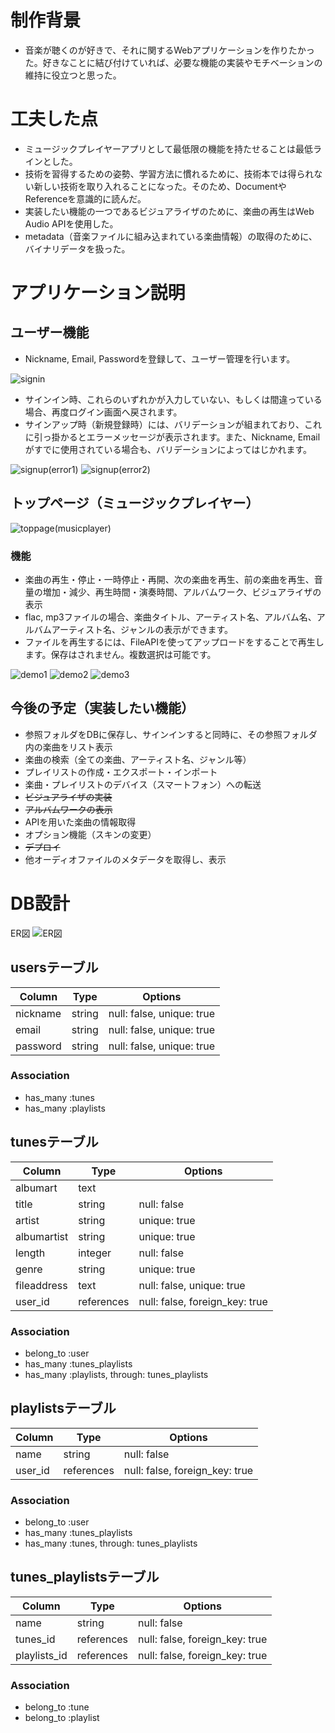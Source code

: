 # 制作背景
- 音楽が聴くのが好きで、それに関するWebアプリケーションを作りたかった。好きなことに結び付けていれば、必要な機能の実装やモチベーションの維持に役立つと思った。

# 工夫した点
- ミュージックプレイヤーアプリとして最低限の機能を持たせることは最低ラインとした。
- 技術を習得するための姿勢、学習方法に慣れるために、技術本では得られない新しい技術を取り入れることになった。そのため、DocumentやReferenceを意識的に読んだ。
- 実装したい機能の一つであるビジュアライザのために、楽曲の再生はWeb Audio APIを使用した。
- metadata（音楽ファイルに組み込まれている楽曲情報）の取得のために、バイナリデータを扱った。

# アプリケーション説明
## ユーザー機能
- Nickname, Email, Passwordを登録して、ユーザー管理を行います。

![signin](/README-figures/signin.png)

- サインイン時、これらのいずれかが入力していない、もしくは間違っている場合、再度ログイン画面へ戻されます。
- サインアップ時（新規登録時）には、バリデーションが組まれており、これに引っ掛かるとエラーメッセージが表示されます。また、Nickname, Emailがすでに使用されている場合も、バリデーションによってはじかれます。

![signup(error1)](/README-figures/signup(error1).png)
![signup(error2)](/README-figures/signup(error2).png)

## トップページ（ミュージックプレイヤー）

![toppage(musicplayer)](/README-figures/toppage(musicplayer).png)

### 機能
- 楽曲の再生・停止・一時停止・再開、次の楽曲を再生、前の楽曲を再生、音量の増加・減少、再生時間・演奏時間、アルバムワーク、ビジュアライザの表示
- flac, mp3ファイルの場合、楽曲タイトル、アーティスト名、アルバム名、アルバムアーティスト名、ジャンルの表示ができます。
- ファイルを再生するには、FileAPIを使ってアップロードをすることで再生します。保存はされません。複数選択は可能です。

![demo1](/README-figures/upload-tune.gif)
![demo2](/README-figures/play-tune(component).gif)
![demo3](/README-figures/play-tune(dblclick).gif)


## 今後の予定（実装したい機能）
- 参照フォルダをDBに保存し、サインインすると同時に、その参照フォルダ内の楽曲をリスト表示
- 楽曲の検索（全ての楽曲、アーティスト名、ジャンル等）
- プレイリストの作成・エクスポート・インポート
- 楽曲・プレイリストのデバイス（スマートフォン）への転送
- <del>ビジュアライザの実装</del>
- <del>アルバムワークの表示</del>
- APIを用いた楽曲の情報取得
- オプション機能（スキンの変更）
- <del>デプロイ</del>
- 他オーディオファイルのメタデータを取得し、表示


# DB設計

ER図
![ER図](/db/ER--figure.jpg)

## usersテーブル
|Column|Type|Options|
|------|----|-------|
|nickname|string|null: false, unique: true|
|email|string|null: false, unique: true|
|password|string|null: false, unique: true|

### Association
- has_many :tunes
- has_many :playlists

## tunesテーブル
|Column|Type|Options|
|------|----|-------|
|albumart|text||
|title|string|null: false|
|artist|string|unique: true|
|albumartist|string|unique: true|
|length|integer|null: false|
|genre|string|unique: true|
|fileaddress|text|null: false, unique: true|
|user_id|references|null: false, foreign_key: true|

### Association
- belong_to :user
- has_many :tunes_playlists
- has_many :playlists, through: tunes_playlists

## playlistsテーブル
|Column|Type|Options|
|------|----|-------|
|name|string|null: false|
|user_id|references|null: false, foreign_key: true|

### Association
- belong_to :user
- has_many :tunes_playlists
- has_many :tunes, through: tunes_playlists

## tunes_playlistsテーブル
|Column|Type|Options|
|------|----|-------|
|name|string|null: false|
|tunes_id|references|null: false, foreign_key: true|
|playlists_id|references|null: false, foreign_key: true|

### Association
- belong_to :tune
- belong_to :playlist
